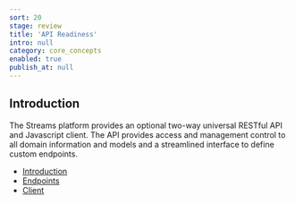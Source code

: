 ```yaml
---
sort: 20
stage: review
title: 'API Readiness'
intro: null
category: core_concepts
enabled: true
publish_at: null
---
```

## Introduction

The Streams platform provides an optional two-way universal RESTful API and Javascript client. The API provides access and management control to all domain information and models and a streamlined interface to define custom endpoints.

- [Introduction](api/introduction)
- [Endpoints](api/endpoints)
- [Client](api/client)